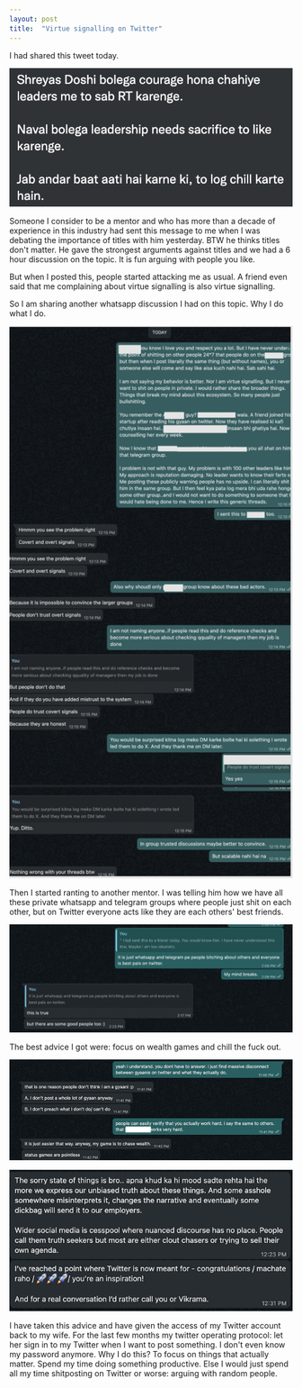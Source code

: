 ```yaml
---
layout: post
title:  "Virtue signalling on Twitter"
---
```


I had shared this tweet today.

![reality](/assets/img/reality.png)

Someone I consider to be a mentor and who has more than a decade of experience in this industry had sent this message to me when I was debating the importance of titles with him yesterday. BTW he thinks titles don't matter. He gave the strongest arguments against titles and we had a 6 hour discussion on the topic. It is fun arguing with people you like.

But when I posted this, people started attacking me as usual. A friend even said that me complaining about virtue signalling is also virtue signalling.

So I am sharing another whatsapp discussion I had on this topic. Why I do what I do.

![private](/assets/img/privategroups.png)

Then I started ranting to another mentor. I was telling him how we have all these private whatsapp and telegram groups where people just shit on each other, but on Twitter everyone acts like they are each others' best friends.

![me complaining](/assets/img/mecomplaining.png)

The best advice I got were: focus on wealth games and chill the fuck out.

![wealth games](/assets/img/wealthgames.png)

![twittersucks](/assets/img/twittersucks.png)

I have taken this advice and have given the access of my Twitter account back to my wife. For the last few months my twitter operating protocol: let her sign in to my Twitter when I want to post something. I don't even know my password anymore. Why I do this? To focus on things that actually matter. Spend my time doing something productive. Else I would just spend all my time shitposting on Twitter or worse: arguing with random people.
